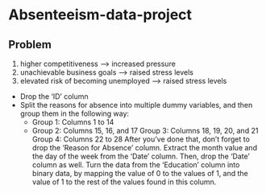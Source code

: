 # Absenteeism-data-project
## Problem
1. higher competitiveness --> increased pressure
2. unachievable business goals --> raised stress levels
3. elevated risk of becoming unemployed --> raised stress levels


- Drop the ‘ID’ column
- Split the reasons for absence into multiple dummy variables, and then group them in the following way:  
   - Group 1: Columns 1 to 14
   - Group 2: Columns 15, 16, and 17
Group 3: Columns 18, 19, 20, and 21
Group 4: Columns 22 to 28
 After you’ve done that, don’t forget to drop the ‘Reason for Absence’ column.
Extract the month value and the day of the week from the ‘Date’ column. Then, drop the ‘Date’ column as well.
Turn the data from the ‘Education’ column into binary data, by mapping the value of 0 to the values of 1, and the value of 1 to the rest of the values found in this column.
